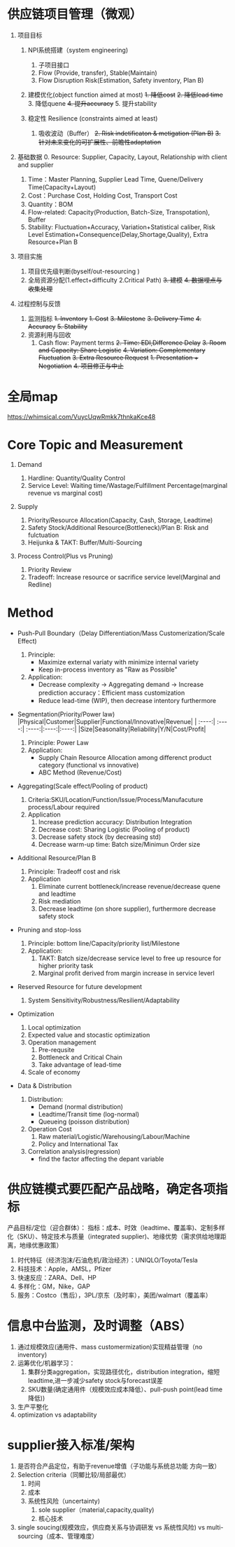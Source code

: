 # 供应链项目管理（微观）
1. 项目目标
    1. NPI系统搭建（system engineering)
        1. 子项目接口
        2. Flow (Provide, transfer), Stable(Maintain)
        3. Flow Disruption Risk(Estimation, Safety inventory, Plan B)

    2. 建模优化(object function aimed at most)
        ~~1. 降低cost~~
        ~~2. 降低lead time~~
        3. 降低quene
        ~~4. 提升accuracy~~
        5. 提升stability

    3. 稳定性 Resilience (constraints aimed at least)
        1. 吸收波动（Buffer）
        ~~2. Risk indetificaton & metigation (Plan B)~~
        ~~3. 针对未来变化的可扩展性、前瞻性adaptation~~

2. 基础数据
    0. Resource: Supplier, Capacity, Layout, Relationship with client and supplier
    1. Time：Master Planning, Supplier Lead Time, Quene/Delivery Time(Capacity+Layout)
    2. Cost：Purchase Cost, Holding Cost, Transport Cost
    3. Quantity：BOM
    4. Flow-related: Capacity(Production, Batch-Size, Transpotation), Buffer
    5. Stability: Fluctuation+Accuracy, Variation+Statistical caliber, Risk Level Estimation+Consequence(Delay,Shortage,Quality),
    Extra Resource+Plan B

3. 项目实施
    1. 项目优先级判断(byself/out-resourcing )
    2. 全局资源分配(1.effect+difficulty 2.Critical Path)
    ~~3. 建模~~
    ~~4. 数据埋点与收集处理~~

4. 过程控制与反馈
    1. 监测指标
        ~~1. Inventory~~
        ~~1. Cost~~
        ~~3. Milestone~~
        ~~3. Delivery Time~~
        ~~4. Accuracy~~
        ~~5. Stability~~
    2. 资源利用与回收
        1. Cash flow: Payment terms
        ~~2. Time: EDI,Difference Delay~~
        ~~3. Room and Capacity: Share Logistic~~
        ~~4. Variation: Complementary Fluctuation~~
    ~~3. Extra Resource Request~~
        ~~1. Presentation + Negotiation~~
    ~~4. 项目修正与中止~~


# 全局map
https://whimsical.com/VuycUqwRmkk7thnkaKce48



# Core Topic and Measurement
1. Demand
    1. Hardline: Quantity/Quality Control
    2. Service Level: Waiting time/Wastage/Fulfillment Percentage(marginal revenue vs marginal cost)
    

2. Supply 
    1. Priority/Resource Allocation(Capacity, Cash, Storage, Leadtime)
    2. Safety Stock/Additional Resource(Bottleneck)/Plan B: Risk and fulctuation
    3. Heijunka & TAKT: Buffer/Multi-Sourcing


3. Process Control(Plus vs Pruning)
    1. Priority Review
    2. Tradeoff: Increase resource or sacrifice service level(Marginal and Redline)





# Method
* Push-Pull Boundary（Delay Differentiation/Mass Customerization/Scale Effect)
    1. Principle:
        * Maximize external variaty with minimize internal variety
        * Keep in-process inventory as "Raw as Possible"
    2. Application:
        * Decrease complexity → Aggregating demand → Increase prediction accuracy：Efficient mass customization
        * Reduce lead-time (WIP), then decrease intentory furthermore


* Segmentation(Priority/Power law)
    |Physical|Customer|Supplier|Functional/Innovative|Revenue|
    |    :----:|    :----:|    :----:|:----:|:----:|
    |Size|Seasonality|Reliability|Y/N|Cost/Profit|
    1. Principle: Power Law
    2. Application:
        * Supply Chain Resource Allocation among differenct product category (functional vs innovative)
        * ABC Method (Revenue/Cost)


* Aggregating(Scale effect/Pooling of product)
    1. Criteria:SKU/Location/Function/Issue/Process/Manufacuture process/Labour required
    3. Application
        1. Increase prediction accuracy: Distribution Integration
        2. Decrease cost: Sharing Logistic (Pooling of product)
        3. Decrease safety stock (by decreasing std)
        4. Decrease warm-up time: Batch size/Minimun Order size


* Additional Resource/Plan B
    1. Principle: Tradeoff cost and risk
    2. Application
        1. Eliminate current bottleneck/increase revenue/decrease quene and leadtime
        2. Risk mediation
        3. Decrease leadtime (on shore supplier), furthermore decrease safety stock


* Pruning and stop-loss
    1. Principle: bottom line/Capacity/priority list/Milestone
    2. Application:
        1. TAKT: Batch size/decrease service level to free up resource for higher priority task
        2. Marginal profit derived from margin increase in service leverl


* Reserved Resource for future development
    1. System Sensitivity/Robustness/Resilient/Adaptability


* Optimization
    1. Local optimization
    2. Expected value and stocastic optimization    
    2. Operation management
        1. Pre-requsite
        2. Bottleneck and Critical Chain
        3. Take advantage of lead-time
    3. Scale of economy
   

* Data & Distribution 
    1. Distribution:
        * Demand (normal distribution)
        * Leadtime/Transit time (log-normal)
        * Queueing (poisson distribution)
    2. Operation Cost
        1. Raw material/Logistic/Warehousing/Labour/Machine
        2. Policy and International Tax    
    3.  Correlation analysis(regression)
        * find the factor affecting the depant variable   


# 供应链模式要匹配产品战略，确定各项指标
产品目标/定位（迎合群体）：
指标：成本、时效（leadtime、覆盖率)、定制多样化（SKU）、特定技术与质量（integrated supplier)、地缘优势（需求供给地理距离，地缘优惠政策）

1. 时代特征（经济泡沫/石油危机/政治经济）：UNIQLO/Toyota/Tesla
2. 科技技术：Apple，AMSL，Pfizer
3. 快速反应：ZARA、Dell、HP
4. 多样化：GM，Nike，GAP
5. 服务：Costco（售后），3PL/京东（及时率），美团/walmart（覆盖率）


# 信息中台监测，及时调整（ABS）
1. 通过规模效应(通用件、mass customermization)实现精益管理（no inventory)
2. 运筹优化/机器学习：
    1. 集群分类aggregation，实现路径优化，distribution integration，缩短leadtime,进一步减少safety stock与forecast误差
    2. SKU数量(确定通用件（规模效应成本降低）、pull-push point(lead time降低))
3. 生产平整化
4. optimization vs adaptability


# supplier接入标准/架构
1. 是否符合产品定位，有助于revenue增值（子功能与系统总功能 方向一致）
2. Selection criteria（同鲫比较/局部最优）
    1. 时间
    2. 成本
    3. 系统性风险（uncertainty)
        1. sole supplier（material,capacity,quality)
        2. 核心技术
3. single soucing(规模效应，供应商关系与协调研发 vs 系统性风险) vs multi-sourcing（成本、管理难度）









